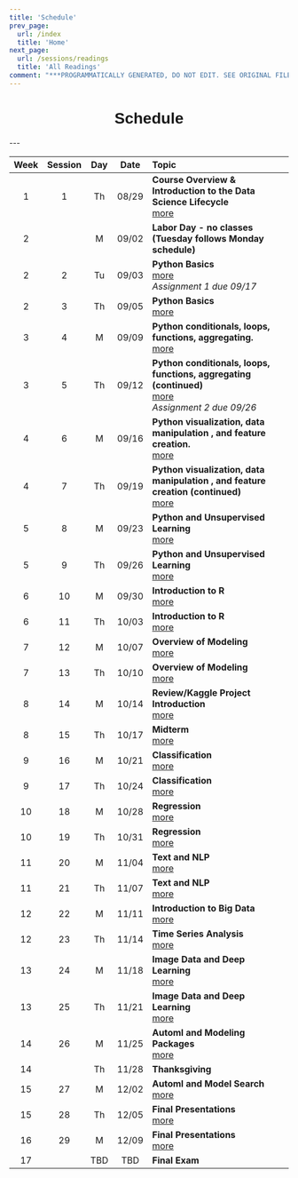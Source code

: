 ```yaml
---
title: 'Schedule'
prev_page:
  url: /index
  title: 'Home'
next_page:
  url: /sessions/readings
  title: 'All Readings'
comment: "***PROGRAMMATICALLY GENERATED, DO NOT EDIT. SEE ORIGINAL FILES IN /content***"
---
```

<h1  style="font-family:  Verdana,  Geneva,  sans-serif;  text-align:center;">Schedule</h1> 
--- 

|  Week    |  Session  |    Day    |  Date    |  Topic  |
|  :---:  |  :-----:  |  :---:  |  :---:  |  :----  |
|  1  |  1  |  Th  |  08/29  |  **Course  Overview  &  Introduction  to  the  Data  Science  Lifecycle**  <br>  [more](https://rpi.analyticsdojo.com/sessions/session1.html)  |
|  2  |    |  M  |  09/02  |  **Labor  Day  -  no  classes  (Tuesday  follows  Monday  schedule)**  <br>    |
|  2  |  2  |  Tu  |  09/03  |  **Python  Basics**  <br>  [more](https://rpi.analyticsdojo.com/sessions/session2.html)  <br>  *Assignment  1  due  09/17*  <br>  |
|  2  |  3  |  Th  |  09/05  |  **Python  Basics**  <br>  [more](https://rpi.analyticsdojo.com/sessions/session3.html)  |
|  3  |  4  |  M  |  09/09  |  **Python  conditionals,  loops,  functions,  aggregating.**  <br>  [more](https://rpi.analyticsdojo.com/sessions/session4.html)  |
|  3  |  5  |  Th  |  09/12  |  **Python  conditionals,  loops,  functions,  aggregating  (continued)**  <br>  [more](https://rpi.analyticsdojo.com/sessions/session5.html)  <br>  *Assignment  2  due  09/26*  <br>  |
|  4  |  6  |  M  |  09/16  |  **Python  visualization,  data  manipulation  ,  and  feature  creation.**  <br>  [more](https://rpi.analyticsdojo.com/sessions/session6.html)  |
|  4  |  7  |  Th  |  09/19  |  **Python  visualization,  data  manipulation  ,  and  feature  creation  (continued)**  <br>  [more](https://rpi.analyticsdojo.com/sessions/session7.html)  |
|  5  |  8  |  M  |  09/23  |  **Python  and  Unsupervised  Learning**  <br>  [more](https://rpi.analyticsdojo.com/sessions/session8.html)  |
|  5  |  9  |  Th  |  09/26  |  **Python  and  Unsupervised  Learning**  <br>  [more](https://rpi.analyticsdojo.com/sessions/session9.html)  |
|  6  |  10  |  M  |  09/30  |  **Introduction  to  R**  <br>  [more](https://rpi.analyticsdojo.com/sessions/session10.html)  |
|  6  |  11  |  Th  |  10/03  |  **Introduction  to  R**  <br>  [more](https://rpi.analyticsdojo.com/sessions/session11.html)  |
|  7  |  12  |  M  |  10/07  |  **Overview  of  Modeling**  <br>  [more](https://rpi.analyticsdojo.com/sessions/session12.html)  |
|  7  |  13  |  Th  |  10/10  |  **Overview  of  Modeling**  <br>  [more](https://rpi.analyticsdojo.com/sessions/session13.html)  |
|  8  |  14  |  M  |  10/14  |  **Review/Kaggle  Project  Introduction**  <br>  [more](https://rpi.analyticsdojo.com/sessions/session14.html)  |
|  8  |  15  |  Th  |  10/17  |  **Midterm**  <br>  [more](https://rpi.analyticsdojo.com/sessions/session15.html)  |
|  9  |  16  |  M  |  10/21  |  **Classification**  <br>  [more](https://rpi.analyticsdojo.com/sessions/session16.html)  |
|  9  |  17  |  Th  |  10/24  |  **Classification**  <br>  [more](https://rpi.analyticsdojo.com/sessions/session17.html)  |
|  10  |  18  |  M  |  10/28  |  **Regression**  <br>  [more](https://rpi.analyticsdojo.com/sessions/session18.html)  |
|  10  |  19  |  Th  |  10/31  |  **Regression**  <br>  [more](https://rpi.analyticsdojo.com/sessions/session19.html)  |
|  11  |  20  |  M  |  11/04  |  **Text  and  NLP**  <br>  [more](https://rpi.analyticsdojo.com/sessions/session20.html)  |
|  11  |  21  |  Th  |  11/07  |  **Text  and  NLP**  <br>  [more](https://rpi.analyticsdojo.com/sessions/session21.html)  |
|  12  |  22  |  M  |  11/11  |  **Introduction  to  Big  Data**  <br>  [more](https://rpi.analyticsdojo.com/sessions/session22.html)  |
|  12  |  23  |  Th  |  11/14  |  **Time  Series  Analysis**  <br>  [more](https://rpi.analyticsdojo.com/sessions/session23.html)  |
|  13  |  24  |  M  |  11/18  |  **Image  Data  and  Deep  Learning**  <br>  [more](https://rpi.analyticsdojo.com/sessions/session24.html)  |
|  13  |  25  |  Th  |  11/21  |  **Image  Data  and  Deep  Learning**  <br>  [more](https://rpi.analyticsdojo.com/sessions/session25.html)  |
|  14  |  26  |  M  |  11/25  |  **Automl  and  Modeling  Packages**  <br>  [more](https://rpi.analyticsdojo.com/sessions/session26.html)  |
|  14  |    |  Th  |  11/28  |  **Thanksgiving**  <br>    |
|  15  |  27  |  M  |  12/02  |  **Automl  and  Model  Search**  <br>  [more](https://rpi.analyticsdojo.com/sessions/session27.html)  |
|  15  |  28  |  Th  |  12/05  |  **Final  Presentations**  <br>  [more](https://rpi.analyticsdojo.com/sessions/session28.html)  |
|  16  |  29  |  M  |  12/09  |  **Final  Presentations**  <br>  [more](https://rpi.analyticsdojo.com/sessions/session29.html)  |
|  17  |    |  TBD  |  TBD  |  **Final  Exam**  <br>    |
